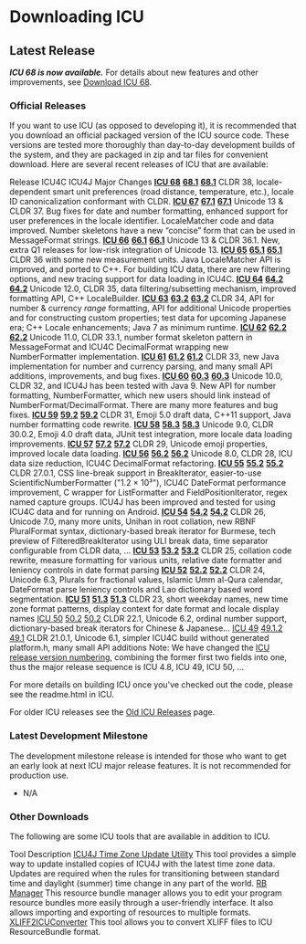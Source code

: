 # Downloading ICU

## Latest Release

***ICU 68 is now available.*** For details about new features and other
improvements, see [Download ICU 68](68.md).

### Official Releases

If you want to use ICU (as opposed to developing it), it is recommended that you
download an official packaged version of the ICU source code. These versions are
tested more thoroughly than day-to-day development builds of the system, and
they are packaged in zip and tar files for convenient download. Here are several
recent releases of ICU that are available:

Release ICU4C ICU4J Major Changes **[ICU 68](68.md)**
**[68.1](http://site.icu-project.org/download/68#TOC-ICU4C-Download)**
**[68.1](http://site.icu-project.org/download/68#TOC-ICU4J-Download)** CLDR 38,
locale-dependent smart unit preferences (road distance, temperature, etc.),
locale ID canonicalization conformant with CLDR. **[ICU 67](67.md)**
**[67.1](http://site.icu-project.org/download/67#TOC-ICU4C-Download)**
**[67.1](http://site.icu-project.org/download/67#TOC-ICU4J-Download)** Unicode
13 & CLDR 37. Bug fixes for date and number formatting, enhanced support for
user preferences in the locale identifier. LocaleMatcher code and data improved.
Number skeletons have a new “concise” form that can be used in MessageFormat
strings. **[ICU 66](66.md)**
**[66.1](http://site.icu-project.org/download/66#TOC-ICU4C-Download)**
**[66.1](http://site.icu-project.org/download/66#TOC-ICU4J-Download)** Unicode
13 & CLDR 36.1. New, extra Q1 releases for low-risk integration of Unicode 13.
**[ICU 65](65.md)**
**[65.1](http://site.icu-project.org/download/65#TOC-ICU4C-Download)**
**[65.1](http://site.icu-project.org/download/65#TOC-ICU4J-Download)** CLDR 36
with some new measurement units. Java LocaleMatcher API is improved, and ported
to C++. For building ICU data, there are new filtering options, and new tracing
support for data loading in ICU4C. **[ICU 64](64.md)**
**[64.2](http://site.icu-project.org/download/64#TOC-ICU4C-Download)**
**[64.2](http://site.icu-project.org/download/64#TOC-ICU4J-Download)** Unicode
12.0, CLDR 35, data filtering/subsetting mechanism, improved formatting API, C++
LocaleBuilder. **[ICU 63](63.md)**
**[63.2](http://site.icu-project.org/download/63#TOC-ICU4C-Download)**
**[63.2](http://site.icu-project.org/download/63#TOC-ICU4J-Download)** CLDR 34,
API for number & currency *range* formatting, API for additional Unicode
properties and for constructing custom properties; test data for upcoming
Japanese era; C++ Locale enhancements; Java 7 as minimum runtime. **[ICU
62](62.md)**
**[62.2](http://site.icu-project.org/download/62#TOC-ICU4C-Download)**
**[62.2](http://site.icu-project.org/download/62#TOC-ICU4J-Download)** Unicode
11.0, CLDR 33.1, number format skeleton pattern in MessageFormat and ICU4C
DecimalFormat wrapping new NumberFormatter implementation. **[ICU 61](61.md)**
**[61.2](http://site.icu-project.org/download/61#TOC-ICU4C-Download)**
**[61.2](http://site.icu-project.org/download/61#TOC-ICU4J-Download)** CLDR 33,
new Java implementation for number and currency parsing, and many small API
additions, improvements, and bug fixes. **[ICU 60](60.md)**
**[60.3](http://site.icu-project.org/download/60#TOC-ICU4C-Download)**
**[60.3](http://site.icu-project.org/download/60#TOC-ICU4J-Download)** Unicode
10.0, CLDR 32, and ICU4J has been tested with Java 9. New API for number
formatting, NumberFormatter, which new users should link instead of
NumberFormat/DecimalFormat. There are many more features and bug fixes. **[ICU
59](http://site.icu-project.org/download/59)**
**[59.2](http://site.icu-project.org/download/59#TOC-ICU4C-Download)**
**[59.2](http://site.icu-project.org/download/59#TOC-ICU4J-Download)** CLDR 31,
Emoji 5.0 draft data, C++11 support, Java number formatting code rewrite.
**[ICU 58](http://site.icu-project.org/download/58)**
**[58.3](http://site.icu-project.org/download/58#TOC-ICU4C-Download)**
**[58.3](http://site.icu-project.org/download/58#TOC-ICU4J-Download)** Unicode
9.0, CLDR 30.0.2, Emoji 4.0 draft data, JUnit test integration, more locale data
loading improvements.
**[ICU 57](http://site.icu-project.org/download/57)**
**[57.2](http://site.icu-project.org/download/57#TOC-ICU4C-Download)**
**[57.2](http://site.icu-project.org/download/57#TOC-ICU4J-Download)** CLDR 29,
Unicode emoji properties, improved locale data loading. **[ICU
56](http://site.icu-project.org/download/56)**
**[56.2](http://site.icu-project.org/download/56#TOC-ICU4C-Download)**
**[56.2](http://site.icu-project.org/download/56#TOC-ICU4J-Download)** Unicode
8.0, CLDR 28, ICU data size reduction, ICU4C DecimalFormat refactoring. **[ICU
55](http://site.icu-project.org/download/55)**
**[55.2](http://site.icu-project.org/download/55#TOC-ICU4C-Download)**
**[55.2](http://site.icu-project.org/download/55#TOC-ICU4J-Download)** CLDR
27.0.1, CSS line-break support in BreakIterator, easier-to-use
ScientificNumberFormatter ("1.2 × 10³"), ICU4C DateFormat performance
improvement, C wrapper for ListFormatter and FieldPositionIterator, regex named
capture groups. ICU4J has been improved and tested for using ICU4C data and for
running on Android. **[ICU 54](http://site.icu-project.org/download/54)**
**[54.2](http://site.icu-project.org/download/54#TOC-ICU4C-Download)**
**[54.2](http://site.icu-project.org/download/54#TOC-ICU4J-Download)** CLDR 26,
Unicode 7.0, many more units, Unihan in root collation, new RBNF PluralFormat
syntax, dictionary-based break iterator for Burmese, tech preview of
FilteredBreakIterator using ULI break data, time separator configurable from
CLDR data, ...
**[ICU 53](http://site.icu-project.org/download/53)**
**[53.2](http://site.icu-project.org/download/53#TOC-ICU4C-Download)**
**[53.2](http://site.icu-project.org/download/53#TOC-ICU4J-Download)** CLDR 25,
collation code rewrite, measure formatting for various units, relative date
formatter and leniency controls in date format parsing
**[ICU 52](http://site.icu-project.org/download/52)**
**[52.2](http://site.icu-project.org/download/52#TOC-ICU4C-Download)**
**[52.2](http://site.icu-project.org/download/52#TOC-ICU4J-Download)** CLDR 24,
Unicode 6.3, Plurals for fractional values, Islamic Umm al-Qura calendar,
DateFormat parse leniency controls and Lao dictionary based word segmentation.
**[ICU 51](http://site.icu-project.org/download/51)**
**[51.3](http://site.icu-project.org/download/51#TOC-ICU4C-Download)**
**[51.3](http://site.icu-project.org/download/51#TOC-ICU4J-Download)** CLDR 23,
short weekday names, new time zone format patterns, display context for date
format and locale display names
[ICU 50](http://site.icu-project.org/download/50)
[50.2](http://site.icu-project.org/download/50#TOC-ICU4C-Download)
[50.2](http://site.icu-project.org/download/50#TOC-ICU4J-Download) CLDR 22.1,
Unicode 6.2, ordinal number support, dictionary-based break iterators for
Chinese & Japanese… [ICU 49](http://site.icu-project.org/download/49)
[49.1.2](http://site.icu-project.org/download/49#TOC-ICU4C-Download)
[49.1](http://site.icu-project.org/download/49#TOC-ICU4J-Download) CLDR 21.0.1,
Unicode 6.1, simpler ICU4C build without generated platform.h, many small API
additions
Note: We have changed the [ICU release version
numbering](http://userguide.icu-project.org/design#TOC-Version-Numbers-in-ICU),
combining the former first two fields into one, thus the major release sequence
is ICU 4.8, ICU 49, ICU 50, …

For more details on building ICU once you've checked out the code, please see
the readme.html in ICU.

For older ICU releases see the [Old ICU Releases](old.md) page.

### Latest Development Milestone

The development milestone release is intended for those who want to get an early
look at next ICU major release features. It is not recommended for production
use.

*   N/A

### Other Downloads

The following are some ICU tools that are available in addition to ICU.

Tool Description [ICU4J Time Zone Update Utility](icutzu.md) This tool provides
a simple way to update installed copies of ICU4J with the latest time zone data.
Updates are required when the rules for transitioning between standard time and
daylight (summer) time change in any part of the world. [RB
Manager](http://icu-project.org/download/rbmanager.html) This resource bundle
manager allows you to edit your program resource bundles more easily through a
user-friendly interface. It also allows importing and exporting of resources to
multiple formats.
[XLIFF2ICUConverter](http://icu-project.org/download/xliff2icuconverter.html)
This tool allows you to convert XLIFF files to ICU ResourceBundle format.
